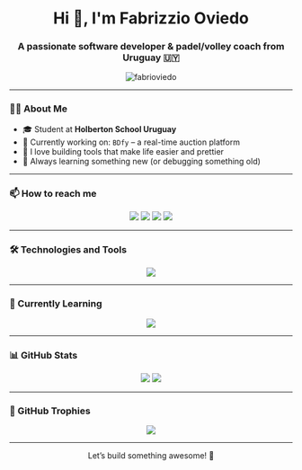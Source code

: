 <h1 align="center">Hi 👋, I'm Fabrizzio Oviedo</h1>
<h3 align="center">A passionate software developer & padel/volley coach from Uruguay 🇺🇾</h3>

<p align="center">
  <img src="https://komarev.com/ghpvc/?username=fabrioviedo&label=Profile%20views&color=0e75b6&style=flat" alt="fabrioviedo" />
</p>

---

### 👨‍💻 About Me

- 🎓 Student at **Holberton School Uruguay**
- 💼 Currently working on: `BDfy` – a real-time auction platform
- 🎯 I love building tools that make life easier and prettier
- 🧠 Always learning something new (or debugging something old)

---

### 📫 How to reach me

<p align="center">
  <a href="mailto:fabrioviedo@gmail.com"><img src="https://img.shields.io/badge/Gmail-red?logo=gmail&logoColor=white" /></a>
  <a href="https://www.linkedin.com/in/fabrioviedo/"><img src="https://img.shields.io/badge/LinkedIn-blue?logo=linkedin&logoColor=white" /></a>
  <a href="https://www.instagram.com/fabrioviedo/"><img src="https://img.shields.io/badge/Instagram-purple?logo=instagram&logoColor=white" /></a>
  <a href="https://twitter.com/fabriov"><img src="https://img.shields.io/badge/Twitter-1DA1F2?logo=twitter&logoColor=white" /></a>
</p>

---

### 🛠️ Technologies and Tools

<p align="center">
  <img src="https://skillicons.dev/icons?i=html,css,js,ts,react,nextjs,tailwind,python,flask,postgres,docker,git,github,vscode" />
</p>

---

### 🌱 Currently Learning

<p align="center">
  <img src="https://img.shields.io/badge/Learning-AI%20%26%20System%20Design-brightgreen?style=for-the-badge&logo=OpenAI&logoColor=white" />
</p>

---

### 📊 GitHub Stats

<p align="center">
  <img src="https://github-readme-stats.vercel.app/api?username=fabrioviedo&show_icons=true&theme=radical" />
  <img src="https://github-readme-stats.vercel.app/api/top-langs/?username=fabrioviedo&layout=compact&theme=radical" />
</p>

---

### 🐙 GitHub Trophies

<p align="center">
  <img src="https://github-profile-trophy.vercel.app/?username=fabrioviedo&theme=gruvbox" />
</p>

---

<p align="center">Let’s build something awesome! 🚀</p>
